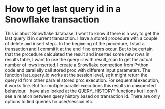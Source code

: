 
# How to get last query id in a Snowflake transaction

This is about Snowflake database.
I want to know if there is a way to get the last query id in current transaction.
I have a stored procedure with a couple of delete and insert steps. In the beginning of the procedure, I start a transaction and I commit it at the end if no errors occur.
But to be certain that the procedure calculated the result and inserted some new rows in results table, I want to use the query id with result_scan to get the actual number of rows inserted.
I create a Snowflake connection from Python code and parallelly call stored proc with different input parameters.
The function last_query_id works at the session level, so it might return the query id from other parallel stored proc execution. For sequential execution, it works fine. But for multiple parallel executions this results in unexpected behaviour.
I have also looked at the QUERY_HISTORY* functions but I don't see a relation between query history based on transaction id. There are only options to find queries for user/session etc.

        